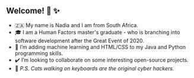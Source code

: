 ## Welcome! :wave: :sparkles:

- 🇿🇦  My name is Nadia and I am from South Africa. 
- 🎓  I am a Human Factors master's graduate - who is branching into software development after the Great Event of 2020.
- :seedling: I’m adding machine learning and HTML/CSS to my Java and Python programming skills.
- ✔️  I’m looking to collaborate on some interesting open-source projects. 
- :paw_prints:  _P.S. Cats walking on keyboards are the original cyber hackers._

<!---
Nadia-JSch/Nadia-JSch is a ✨ special ✨ repository because its `README.md` (this file) appears on your GitHub profile.
You can click the Preview link to take a look at your changes.
--->
